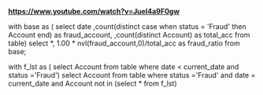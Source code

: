 **https://www.youtube.com/watch?v=Juel4a9F0gw**

with base as (
select date
,count(distinct case when status = 'Fraud' then Account end) as fraud_account,
,count(distinct Account) as total_acc
from table)
select *, 1.00 * nvl(fraud_account,0)/total_acc as fraud_ratio 
from base;


with f_lst as (
select Account from table where date < current_date and status ='Fraud')
select Account
from table 
where status ='Fraud' and date = current_date
and Account not in (select * from f_lst)

